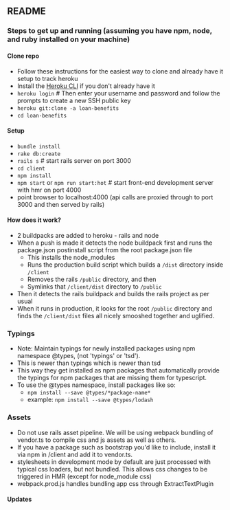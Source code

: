 ## README

### Steps to get up and running (assuming you have npm, node, and ruby installed on your machine)

#### Clone repo
- Follow these instructions for the easiest way to clone and already have it setup to track heroku
- Install the [Heroku CLI](https://devcenter.heroku.com/articles/heroku-command-line) if you don't already have it
- `heroku login` # Then enter your username and password and follow the prompts to create a new SSH public key
- `heroku git:clone -a loan-benefits`
- `cd loan-benefits`


#### Setup
- `bundle install`
- `rake db:create`
- `rails s` # start rails server on port 3000
- `cd client`
- `npm install`
- `npm start` or `npm run start:hot` # start front-end development server with hmr on port 4000
- point browser to localhost:4000 (api calls are proxied through to port 3000 and then served by rails)

#### How does it work?
- 2 buildpacks are added to heroku - rails and node
- When a push is made it detects the node buildpack first and runs the package.json postinstall script from the root package.json file
    - This installs the node_modules
    - Runs the production build script which builds a `/dist` directory inside `/client`
    - Removes the rails `/public` directory, and then
    - Symlinks that `/client/dist` directory to `/public`
- Then it detects the rails buildpack and builds the rails project as per usual
- When it runs in production, it looks for the root `/public` directory and finds the `/client/dist` files all nicely smooshed together and uglified.

### Typings
- Note: Maintain typings for newly installed packages using npm namespace @types, (not 'typings' or 'tsd').
- This is newer than typings which is newer than tsd
- This way they get installed as npm packages that automatically provide the typings for npm packages that are missing them for typescript.
- To use the @types namespace, install packages like so:
	- `npm install --save @types/*package-name*`
	- example: `npm install --save @types/lodash`

### Assets
- Do not use rails asset pipeline. We will be using webpack bundling of vendor.ts to compile css and js assets as well as others.
- If you have a package such as bootstrap you'd like to include, install it via npm in /client and add it to vendor.ts.
- stylesheets in development mode by default are just processed with typical css loaders, but not bundled. This allows css changes to be triggered in HMR (except for node_module css)
- webpack.prod.js handles bundling app css through ExtractTextPlugin

#### Updates
